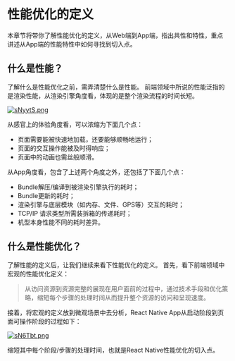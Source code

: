 # 性能优化的定义
本章节将带你了解性能优化的定义，从Web端到App端，指出共性和特性，重点讲述从App端的性能特性中如何寻找到切入点。

## 什么是性能？
了解什么是性能优化之前，需弄清楚什么是性能。
前端领域中所说的性能泛指的是渲染性能，从渲染引擎角度看，体现的是整个渲染流程的时间长短。

[![sNyytS.png](https://s3.ax1x.com/2021/01/13/sNyytS.png)](https://imgchr.com/i/sNyytS)

从感官上的体验角度看，可以浓缩为下面几个点：
- 页面需要能被快速地加载，还要能够顺畅地运行；
- 页面的交互操作能被及时得响应；
- 页面中的动画也需丝般顺滑。

从App角度看，包含了上述两个角度之外，还包括了下面几个点：
- Bundle解压/编译到被渲染引擎执行的耗时；
- Bundle更新的耗时；
- 渲染引擎与底层模块（如内存、文件、GPS等）交互的耗时；
- TCP/IP 请求类型所需装拆箱的传递耗时；
- 机型本身性能不同的耗时差异。


## 什么是性能优化？
了解性能的定义后，让我们继续来看下性能优化的定义。
首先，看下前端领域中宏观的性能优化定义：
> 从访问资源到资源完整的展现在用户面前的过程中，通过技术手段和优化策略，缩短每个步骤的处理时间从而提升整个资源的访问和呈现速度。

接着，将宏观的定义放到微观场景中去分析，React Native App从启动阶段到页面可操作阶段的过程如下：

[![sN6Tbt.png](https://s3.ax1x.com/2021/01/13/sN6Tbt.png)](https://imgchr.com/i/sN6Tbt)

缩短其中每个阶段/步骤的处理时间，也就是React Native性能优化的切入点。


